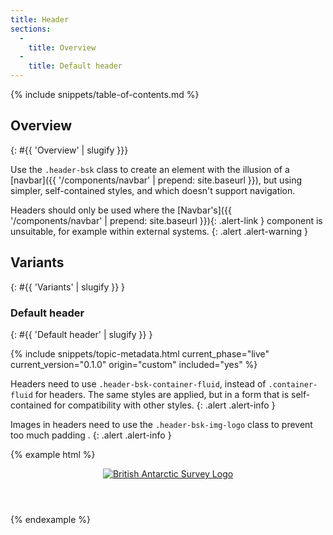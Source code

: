 ```yaml
---
title: Header
sections:
  -
    title: Overview
  -
    title: Default header
---
```


{% include snippets/table-of-contents.md %}

## Overview
{: #{{ 'Overview' | slugify }}}

Use the `.header-bsk` class to create an element with the illusion of a
[navbar]({{ '/components/navbar' | prepend: site.baseurl }}), but using simpler, self-contained styles, and which
doesn't support navigation.

Headers should only be used where the [Navbar's]({{ '/components/navbar' | prepend: site.baseurl }}){: .alert-link }
component is unsuitable, for example within external systems.
{: .alert .alert-warning }

## Variants
{: #{{ 'Variants' | slugify }} }

### Default header
{: #{{ 'Default header' | slugify }} }

{% include snippets/topic-metadata.html current_phase="live" current_version="0.1.0" origin="custom" included="yes" %}

Headers need to use `.header-bsk-container-fluid`, instead of `.container-fluid` for headers. The same styles are
applied, but in a form that is self-contained for compatibility with other styles.
{: .alert .alert-info }

Images in headers need to use the `.header-bsk-img-logo` class to prevent too much padding .
{: .alert .alert-info }

{% example html %}
<header class="header-bsk header-bsk-default">
  <div class="header-bsk-container-fluid">
    <a href="#">
      <img class="header-bsk-img-logo" alt="British Antarctic Survey Logo" src="{{ '/img/bas-logo-full-white-transparent.png' | prepend: site.baseurl }}">
    </a>
  </div>
</header>
{% endexample %}
